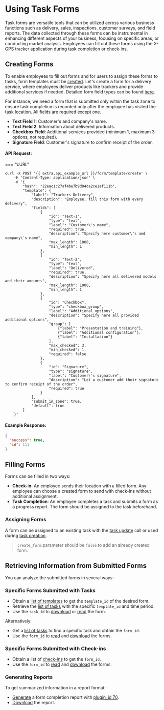 # Using Task Forms

Task forms are versatile tools that can be utilized across various business functions such as delivery, sales, inspections, customer surveys, and field reports. The data collected through these forms can be instrumental in enhancing different aspects of your business, focusing on specific areas, or conducting market analysis. Employees can fill out these forms using the X-GPS tracker application during task completion or check-ins.

## Creating Forms

To enable employees to fill out forms and for users to assign these forms to tasks, form templates must be [created](../../introduction/index/field-service-management/broken-reference/). Let's create a form for a delivery service, where employees deliver products like trackers and provide additional services if needed. Detailed form field types can be found [here](../../introduction/index/field-service-management/broken-reference/).

For instance, we need a form that is submitted only within the task zone to ensure task completion is recorded only after the employee has visited the task location. All fields are required except one.

* **Text Field 1**: Customer's and company's name.
* **Text Field 2**: Information about delivered products.
* **Checkbox Field**: Additional services provided (minimum 1, maximum 3 options, not required).
* **Signature Field**: Customer's signature to confirm receipt of the order.

#### API Request:

\=== "cURL"

```shell
curl -X POST '{{ extra.api_example_url }}/form/template/create' \
    -H 'Content-Type: application/json' \
    -d '{
        "hash": "22eac1c27af4be7b9d04da2ce1af111b",
        "template": {
            "label": "Trackers Delivery",
            "description": "Employee, fill this form with every delivery",
            "fields": [
                {
                    "id": "Text-1",
                    "type": "text",
                    "label": "Customer\'s name",
                    "required": true,
                    "description": "Specify here customer\'s and company\'s name",
                    "max_length": 1000,
                    "min_length": 1
                },
                {
                    "id": "Text-2",
                    "type": "text",
                    "label": "Delivered",
                    "required": true,
                    "description": "Specify here all delivered models and their amounts",
                    "max_length": 1000,
                    "min_length": 1
                },
                {
                    "id": "Checkbox",
                    "type": "checkbox_group",
                    "label": "Additional options",
                    "description": "Specify here all provided additional options",
                    "group": [
                        {"label": "Presentation and training"},
                        {"label": "Additional configuration"},
                        {"label": "Installation"}
                    ],
                    "max_checked": 3,
                    "min_checked": 1,
                    "required": false
                },
                {
                    "id": "Signature",
                    "type": "signature",
                    "label": "Customer\'s signature",
                    "description": "Let a customer add their signature to confirm receipt of the order",
                    "required": true
                }
            ],
            "submit_in_zone": true,
            "default": true
        }
    }'
```

#### Example Response:

```json
{
  "success": true,
  "id": 111
}
```

## Filling Forms

Forms can be filled in two ways:

* **Check-in**: An employee sends their location with a filled form. Any employee can choose a created form to send with check-ins without additional assignment.
* **Task Completion**: An employee completes a task and submits a form as a progress report. The form should be assigned to the task beforehand.

### Assigning Forms

A form can be assigned to an existing task with the [task update](../../introduction/index/field-service-management/broken-reference/) call or used during [task creation](../../introduction/index/field-service-management/broken-reference/).

> `create_form` parameter should be `false` to add an already created form.

## Retrieving Information from Submitted Forms

You can analyze the submitted forms in several ways:

### Specific Forms Submitted with Tasks

* Obtain a [list of templates](../../introduction/index/field-service-management/broken-reference/) to get the `template_id` of the desired form.
* Retrieve the [list of tasks](../../introduction/index/field-service-management/broken-reference/) with the specific `template_id` and time period.
* Use the `task_id` to [download](../../introduction/index/field-service-management/broken-reference/) or [read](../../introduction/index/field-service-management/broken-reference/) the form.

Alternatively:

* Get a [list of tasks](../../introduction/index/field-service-management/broken-reference/) to find a specific task and obtain the `form_id`.
* Use the `form_id` to [read](../../introduction/index/field-service-management/broken-reference/) and [download](../../introduction/index/field-service-management/broken-reference/) the forms.

### Specific Forms Submitted with Check-ins

* Obtain a list of [check-ins](../../introduction/index/field-service-management/broken-reference/) to get the `form_id`.
* Use the `form_id` to [read](../../introduction/index/field-service-management/broken-reference/) and [download](../../introduction/index/field-service-management/broken-reference/) the forms.

### Generating Reports

To get summarized information in a report format:

* [Generate](../../introduction/index/field-service-management/broken-reference/) a form completion report with [plugin\_id 70](../../introduction/index/field-service-management/broken-reference/).
* [Download](../../introduction/index/field-service-management/broken-reference/) the report.
